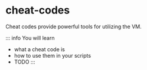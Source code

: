 # cheat-codes

Cheat codes provide powerful tools for utilizing the VM.

::: info You will learn

- what a cheat code is
- how to use them in your scripts
- TODO
  :::
